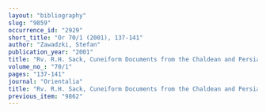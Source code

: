 ```yaml
---
layout: "bibliography"
slug: "9859"
occurrence_id: "2929"
short_title: "Or 70/1 (2001), 137-141"
author: "Zawadzki, Stefan"
publication_year: "2001"
title: "Rv. R.H. Sack, Cuneiform Documents from the Chaldean and Persian Periods (1994)"
volume_no_: "70/1"
pages: "137-141"
journal: "Orientalia"
title: "Rv. R.H. Sack, Cuneiform Documents from the Chaldean and Persian Periods (1994)"
previous_item: "9862"
---
```

